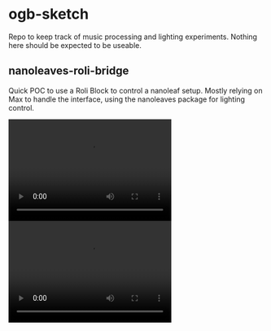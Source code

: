 # ogb-sketch
Repo to keep track of music processing and lighting experiments. Nothing here should be expected to be useable.

## nanoleaves-roli-bridge
Quick POC to use a Roli Block to control a nanoleaf setup. Mostly relying on Max to handle the interface, using the nanoleaves package for lighting control.


<video src="media/beat-detect-first-run.mp4" width="320" height="200" controls preload></video>
<video src="media/roli-block-nanoleaf-poc.mp4" width="320" height="200" controls preload></video>
